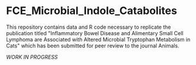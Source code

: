 # FCE_Microbial_Indole_Catabolites

This repository contains data and R code necessary to replicate the publication titled "Inflammatory Bowel Disease and Alimentary Small Cell Lymphoma are Associated with Altered Microbial Tryptophan Metabolism in Cats" which has been submitted for peer review to the journal Animals.

*WORK IN PROGRESS*
